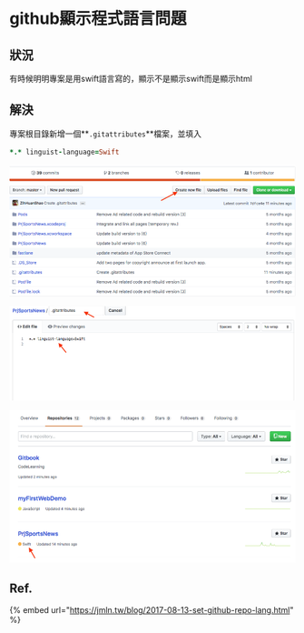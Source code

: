 # github顯示程式語言問題

## 狀況

有時候明明專案是用swift語言寫的，顯示不是顯示swift而是顯示html

## 解決

專案根目錄新增一個**`.gitattributes`**檔案，並填入

```ruby
*.* linguist-language=Swift
```

![](../../.gitbook/assets/ying-mu-kuai-zhao-20191021-shang-wu-10.35.41.png)

![](../../.gitbook/assets/ying-mu-kuai-zhao-20191021-shang-wu-10.36.01.png)

![](../../.gitbook/assets/ying-mu-kuai-zhao-20191021-shang-wu-10.38.10.png)

## Ref.

{% embed url="https://jmln.tw/blog/2017-08-13-set-github-repo-lang.html" %}



